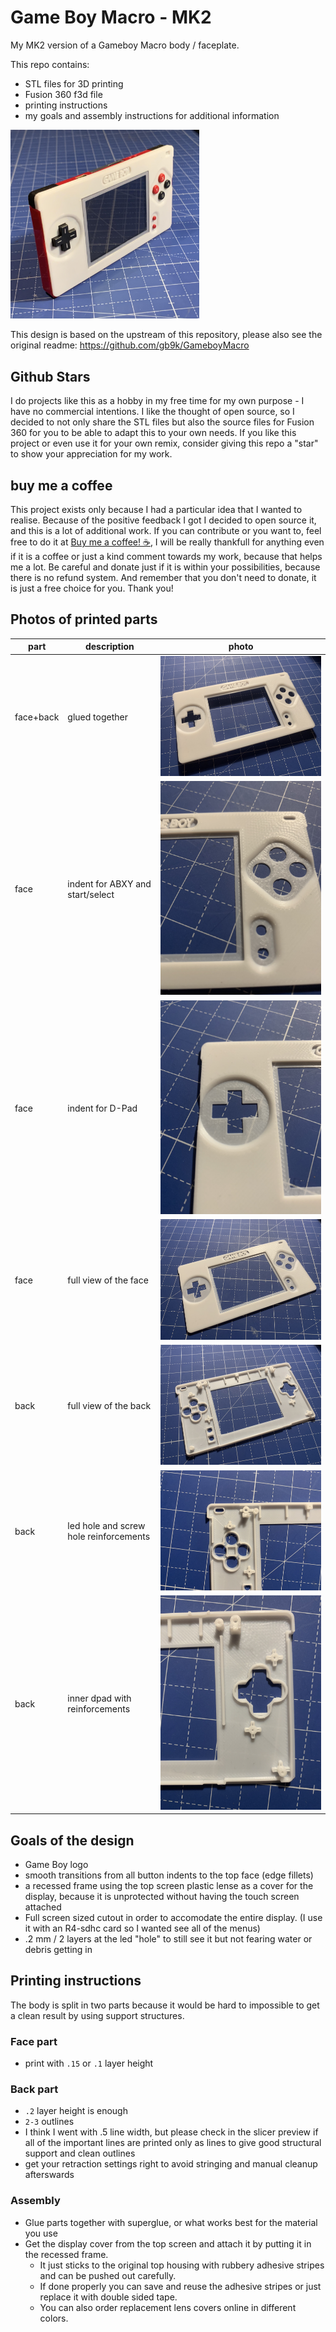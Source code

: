 # Game Boy Macro - MK2
My MK2 version of a Gameboy Macro body / faceplate. 

This repo contains:
- STL files for 3D printing
- Fusion 360 f3d file
- printing instructions
- my goals and assembly instructions for additional information

<img src="img/variant_gameboy_logo/final-product.jpeg" style="max-width:60%;"></img>

This design is based on the upstream of this repository, please also see the original readme:
https://github.com/gb9k/GameboyMacro

## Github Stars
I do projects like this as a hobby in my free time for my own purpose - I have no commercial intentions.
I like the thought of open source, so I decided to not only share the STL files but also the source files for Fusion 360 for you to be able to adapt this to your own needs. 
If you like this project or even use it for your own remix, consider giving this repo a "star" to show your appreciation for my work. 

## buy me a coffee
This project exists only because I had a particular idea that I wanted to realise. Because of the positive feedback I got I decided to open source it, and this is a lot of additional work. 
If you can contribute or you want to, feel free to do it at [Buy me a coffee! ☕](https://buymeacoff.ee/harryurban), I will be really thankfull for anything even if it is a coffee or just a kind comment towards my work, because that helps me a lot.
Be careful and donate just if it is within your possibilities, because there is no refund system.
And remember that you don't need to donate, it is just a free choice for you.
Thank you!

## Photos of printed parts
| part      | description                            | photo                                  |
|-----------|----------------------------------------|----------------------------------------|
| face+back | glued together                         | ![](img/variant_gameboy_logo/face_complete.jpeg)       |
| face      | indent for ABXY and start/select       | ![](img/variant_gameboy_logo/face_button_indents.jpeg) |
| face      | indent for D-Pad                       | ![](img/variant_gameboy_logo/face_dpad.jpeg)           |
| face      | full view of the face                  | ![](img/variant_gameboy_logo/face_full.jpeg)           |
| back      | full view of the back                  | ![](img/variant_gameboy_logo/inner_full.jpeg)          |
| back      | led hole and screw hole reinforcements | ![](img/variant_gameboy_logo/inner_top_left.jpeg)      |
| back      | inner dpad with reinforcements                 | ![](img/variant_gameboy_logo/inner-dpad.jpeg)          |


## Goals of the design
- Game Boy logo
- smooth transitions from all button indents to the top face (edge fillets)
- a recessed frame using the top screen plastic lense as a cover for the display, because it is unprotected without having the touch screen attached
- Full screen sized cutout in order to accomodate the entire display. (I use it with an R4-sdhc card so I wanted see all of the menus)
- .2 mm / 2 layers at the led "hole" to still see it but not fearing water or debris getting in

## Printing instructions
The body is split in two parts because it would be hard to impossible to get a clean result by using support structures.

### Face part
- print with `.15` or `.1` layer height

### Back part
- `.2` layer height is enough
- `2-3` outlines 
- I think I went with .5 line width, but please check in the slicer preview if all of the important lines are printed only as lines to give good structural support and clean outlines
- get your retraction settings right to avoid stringing and manual cleanup afterswards

### Assembly
- Glue parts together with superglue, or what works best for the material you use
- Get the display cover from the top screen and attach it by putting it in the recessed frame. 
  - It just sticks to the original top housing with rubbery adhesive stripes and can be pushed out carefully. 
  - If done properly you can save and reuse the adhesive stripes or just replace it with double sided tape.
  - You can also order replacement lens covers online in different colors. 
